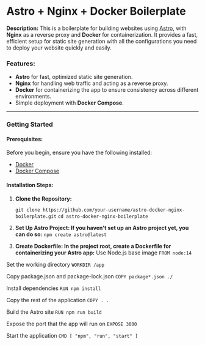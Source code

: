 # Astro + Nginx + Docker Boilerplate

**Description:**
This is a boilerplate for building websites using [Astro](https://astro.build/), with **Nginx** as a reverse proxy and **Docker** for containerization. It provides a fast, efficient setup for static site generation with all the configurations you need to deploy your website quickly and easily.

### Features:
- **Astro** for fast, optimized static site generation.
- **Nginx** for handling web traffic and acting as a reverse proxy.
- **Docker** for containerizing the app to ensure consistency across different environments.
- Simple deployment with **Docker Compose**.

---

### Getting Started

#### Prerequisites:
Before you begin, ensure you have the following installed:
- [Docker](https://www.docker.com/)
- [Docker Compose](https://docs.docker.com/compose/)

#### Installation Steps:

1. **Clone the Repository:**
   
   ```git clone https://github.com/your-username/astro-docker-nginx-boilerplate.git```
   ```cd astro-docker-nginx-boilerplate```

2. **Set Up Astro Project: If you haven't set up an Astro project yet, you can do so:**
   ```npm create astro@latest```

3. **Create Dockerfile: In the project root, create a Dockerfile for containerizing your Astro app:**
   Use Node.js base image
``FROM node:14``

Set the working directory
``WORKDIR /app``

Copy package.json and package-lock.json
``COPY package*.json ./``

Install dependencies
``RUN npm install``

Copy the rest of the application
``COPY . .``

Build the Astro site
``RUN npm run build``

Expose the port that the app will run on
``EXPOSE 3000``

Start the application
``CMD [ "npm", "run", "start" ]``
